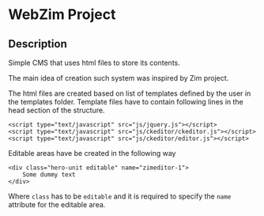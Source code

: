 # WebZim Project
## Description
Simple CMS that uses html files to store its contents.

The main idea of creation such system was inspired by Zim project.

The html files are created based on list of templates defined by the user in the templates folder.
Template files have to contain following lines in the head section of the structure.

    <script type="text/javascript" src="js/jquery.js"></script>
    <script type="text/javascript" src="js/ckeditor/ckeditor.js"></script>
    <script type="text/javascript" src="js/ckeditor/editor.js"></script>


Editable areas have be created in the following way

    <div class="hero-unit editable" name="zimeditor-1">
        Some dummy text
    </div>

Where `class` has to be `editable` and it is required to specify the `name` attribute for the editable area.


